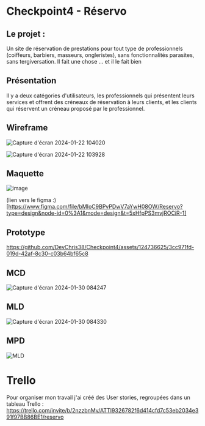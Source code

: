 # Checkpoint4 - Réservo

## Le projet :

Un site de réservation de prestations pour tout type de professionnels (coiffeurs, barbiers, masseurs, ongleristes), sans fonctionnalités parasites, sans tergiversation. Il fait une chose ... et il le fait bien

## Présentation

Il y a deux catégories d'utilisateurs, les professionnels qui présentent leurs services et offrent des créneaux de réservation à leurs clients, et les clients qui réservent un créneau proposé par le professionnel.

## Wireframe

![Capture d'écran 2024-01-22 104020](https://github.com/DevChris38/Checkpoint4/assets/124736625/b1094b89-f750-457b-95f6-3f2483d6c5b1)


![Capture d'écran 2024-01-22 103928](https://github.com/DevChris38/Checkpoint4/assets/124736625/a68ea48b-e28e-41c5-bb60-7780a04c5246)

## Maquette

![image](https://github.com/DevChris38/Checkpoint4/assets/124736625/ee4d4376-7474-4965-9742-8aefb00646c0)

(lien vers le figma :)[https://www.figma.com/file/bMIoC9BPvPDwV7aYwH08OW/Reservo?type=design&node-id=0%3A1&mode=design&t=5xHfpPS3mvjROCiR-1]

## Prototype


https://github.com/DevChris38/Checkpoint4/assets/124736625/3cc971fd-019d-42af-8c30-c03b64bf65c8


## MCD


![Capture d'écran 2024-01-30 084247](https://github.com/DevChris38/Checkpoint4/assets/124736625/c827b25e-80b8-4158-b9b5-630558cc447a)


## MLD


![Capture d'écran 2024-01-30 084330](https://github.com/DevChris38/Checkpoint4/assets/124736625/bf39d2e1-4eb8-4a0d-9295-c4997e39d332)


## MPD


![MLD](https://github.com/DevChris38/Checkpoint4/assets/124736625/06f68e1c-4b1e-4a6f-9f0f-fb1e49142f4f)


# Trello

Pour organiser mon travail j'ai créé des User stories, regroupées dans un tableau Trello : https://trello.com/invite/b/2nzzbnMv/ATTI9326782f6d414cfd7c53eb2034e391f97BB86BE1/reservo
